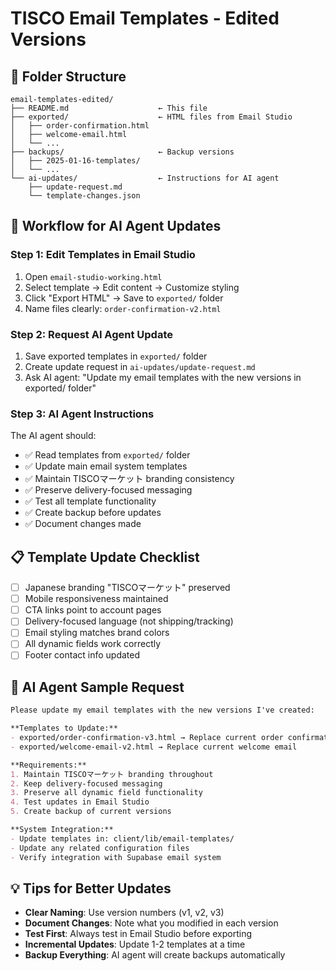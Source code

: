 # TISCO Email Templates - Edited Versions

## 📁 Folder Structure
```
email-templates-edited/
├── README.md                    ← This file
├── exported/                    ← HTML files from Email Studio
│   ├── order-confirmation.html
│   ├── welcome-email.html
│   └── ...
├── backups/                     ← Backup versions
│   ├── 2025-01-16-templates/
│   └── ...
└── ai-updates/                  ← Instructions for AI agent
    ├── update-request.md
    └── template-changes.json
```

## 🔄 Workflow for AI Agent Updates

### Step 1: Edit Templates in Email Studio
1. Open `email-studio-working.html`
2. Select template → Edit content → Customize styling
3. Click "Export HTML" → Save to `exported/` folder
4. Name files clearly: `order-confirmation-v2.html`

### Step 2: Request AI Agent Update
1. Save exported templates in `exported/` folder
2. Create update request in `ai-updates/update-request.md`
3. Ask AI agent: "Update my email templates with the new versions in exported/ folder"

### Step 3: AI Agent Instructions
The AI agent should:
- ✅ Read templates from `exported/` folder  
- ✅ Update main email system templates
- ✅ Maintain TISCOマーケット branding consistency
- ✅ Preserve delivery-focused messaging
- ✅ Test all template functionality
- ✅ Create backup before updates
- ✅ Document changes made

## 📋 Template Update Checklist
- [ ] Japanese branding "TISCOマーケット" preserved
- [ ] Mobile responsiveness maintained
- [ ] CTA links point to account pages
- [ ] Delivery-focused language (not shipping/tracking)
- [ ] Email styling matches brand colors
- [ ] All dynamic fields work correctly
- [ ] Footer contact info updated

## 🤖 AI Agent Sample Request
```markdown
Please update my email templates with the new versions I've created:

**Templates to Update:**
- exported/order-confirmation-v3.html → Replace current order confirmation
- exported/welcome-email-v2.html → Replace current welcome email

**Requirements:**
1. Maintain TISCOマーケット branding throughout
2. Keep delivery-focused messaging 
3. Preserve all dynamic field functionality
4. Test updates in Email Studio
5. Create backup of current versions

**System Integration:**
- Update templates in: client/lib/email-templates/
- Update any related configuration files
- Verify integration with Supabase email system
```

## 💡 Tips for Better Updates
- **Clear Naming**: Use version numbers (v1, v2, v3)
- **Document Changes**: Note what you modified in each version
- **Test First**: Always test in Email Studio before exporting
- **Incremental Updates**: Update 1-2 templates at a time
- **Backup Everything**: AI agent will create backups automatically
